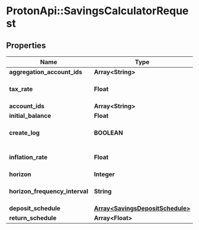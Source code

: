# ProtonApi::SavingsCalculatorRequest

## Properties
Name | Type | Description | Notes
------------ | ------------- | ------------- | -------------
**aggregation_account_ids** | **Array&lt;String&gt;** |  | [optional] 
**tax_rate** | **Float** |  | [optional] [default to 0.0]
**account_ids** | **Array&lt;String&gt;** |  | [optional] 
**initial_balance** | **Float** |  | [optional] 
**create_log** | **BOOLEAN** |  | [optional] [default to false]
**inflation_rate** | **Float** |  | [optional] [default to 0.0]
**horizon** | **Integer** |  | 
**horizon_frequency_interval** | **String** |  | [optional] [default to &#39;year&#39;]
**deposit_schedule** | [**Array&lt;SavingsDepositSchedule&gt;**](SavingsDepositSchedule.md) |  | [optional] 
**return_schedule** | **Array&lt;Float&gt;** |  | 


